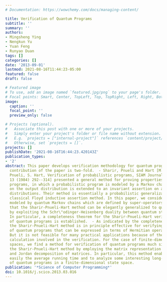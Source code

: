 ```yaml
---
# Documentation: https://wowchemy.com/docs/managing-content/

title: Verification of Quantum Programs
subtitle: ''
summary: ''
authors:
- Mingsheng Ying
- Nengkun Yu
- Yuan Feng
- Runyao Duan
tags: []
categories: []
date: '2013-09-01'
lastmod: 2021-08-16T11:44:23-05:00
featured: false
draft: false

# Featured image
# To use, add an image named `featured.jpg/png` to your page's folder.
# Focal points: Smart, Center, TopLeft, Top, TopRight, Left, Right, BottomLeft, Bottom, BottomRight.
image:
  caption: ''
  focal_point: ''
  preview_only: false

# Projects (optional).
#   Associate this post with one or more of your projects.
#   Simply enter your project's folder or file name without extension.
#   E.g. `projects = ["internal-project"]` references `content/project/deep-learning/index.md`.
#   Otherwise, set `projects = []`.
projects: []
publishDate: '2021-08-16T16:44:23.420143Z'
publication_types:
- '2'
abstract: This paper develops verification methodology for quantum programs, and the
  contribution of the paper is two-fold.  - Sharir, Pnueli and Hart [M. Sharir, A.
  Pnueli, S. Hart, Verification of probabilistic programs, SIAM Journal of Computing
  13 (1984) 292--314] presented a general method for proving properties of probabilistic
  programs, in which a probabilistic program is modeled by a Markov chain and an assertion
  on the output distribution is extended to an invariant assertion on all intermediate
  distributions. Their method is essentially a probabilistic generalization of the
  classical Floyd inductive assertion method. In this paper, we consider quantum programs
  modeled by quantum Markov chains which are defined by super-operators. It is shown
  that the Sharir-Pnueli-Hart method can be elegantly generalized to quantum programs
  by exploiting the Schr\"odinger-Heisenberg duality between quantum states and observables.
  In particular, a completeness theorem for the Sharir-Pnueli-Hart verification method
  of quantum programs is established.  - As indicated by the completeness theorem,
  the Sharir-Pnueli-Hart method is in principle effective for verifying all properties
  of quantum programs that can be expressed in terms of Hermitian operators (observables).
  But it is not feasible for many practical applications because of the complicated
  calculation involved in the verification. For the case of finite-dimensional state
  spaces, we find a method for verification of quantum programs much simpler than
  the Sharir-Pnueli-Hart method by employing the matrix representation of super-operators
  and Jordan decomposition of matrices. In particular, this method enables us to compute
  easily the average running time and to analyze some interesting long-run behaviors
  of quantum programs in a finite-dimensional state space.
publication: '*Science of Computer Programming*'
doi: 10.1016/j.scico.2013.03.016
---
```

